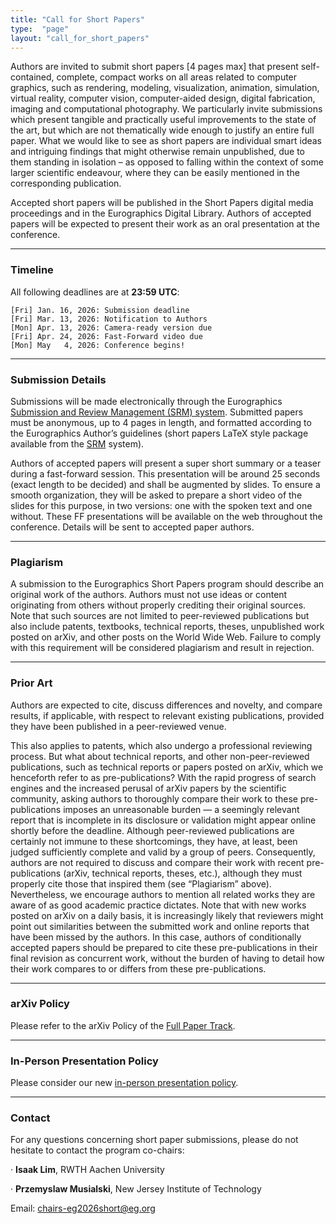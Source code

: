 ```yaml
---
title: "Call for Short Papers"
type:  "page"
layout: "call_for_short_papers"
---
```


Authors are invited to submit short papers [4 pages max] that present self-contained, complete, compact works on all areas related to computer graphics, such as rendering, modeling, visualization, animation, simulation, virtual reality, computer vision, computer-aided design, digital fabrication, imaging and computational photography. We particularly invite submissions which present tangible and practically useful improvements to the state of the art, but which are not thematically wide enough to justify an entire full paper. What we would like to see as short papers are individual smart ideas and intriguing findings that might otherwise remain unpublished, due to them standing in isolation – as opposed to falling within the context of some larger scientific endeavour, where they can be easily mentioned in the corresponding publication.

Accepted short papers will be published in the Short Papers digital media proceedings and in the Eurographics Digital Library. Authors of accepted papers will be expected to present their work as an oral presentation at the conference.

---


### Timeline

All following deadlines are at **23:59 UTC**:

``` 
[Fri] Jan. 16, 2026: Submission deadline
[Fri] Mar. 13, 2026: Notification to Authors
[Mon] Apr. 13, 2026: Camera-ready version due
[Fri] Apr. 24, 2026: Fast-Forward video due
[Mon] May   4, 2026: Conference begins!
```

---

### Submission Details

Submissions will be made electronically through the Eurographics [Submission and Review Management (SRM) system](https://srmv2.eg.org/COMFy/Conference/EG_2026S). Submitted papers must be anonymous, up to 4 pages in length, and formatted according to the Eurographics Author’s guidelines (short papers LaTeX style package available from the [SRM](https://srmv2.eg.org/COMFy/Conference/EG_2026S/Instruction) system).

Authors of accepted papers will present a super short summary or a teaser during a fast-forward session. This presentation will be around 25 seconds (exact length to be decided) and shall be augmented by slides. To ensure a smooth organization, they will be asked to prepare a short video of the slides for this purpose, in two versions: one with the spoken text and one without. These FF presentations will be available on the web throughout the conference. Details will be sent to accepted paper authors.

---


### Plagiarism

A submission to the Eurographics Short Papers program should describe an original work of the authors. Authors must not use ideas or content originating from others without properly crediting their original sources. Note that such sources are not limited to peer-reviewed publications but also include patents, textbooks, technical reports, theses, unpublished work posted on arXiv, and other posts on the World Wide Web. Failure to comply with this requirement will be considered plagiarism and result in rejection.

---


### Prior Art

Authors are expected to cite, discuss differences and novelty, and compare results, if applicable, with respect to relevant existing publications, provided they have been published in a peer-reviewed venue.

This also applies to patents, which also undergo a professional reviewing process. But what about technical reports, and other non-peer-reviewed publications, such as technical reports or papers posted on arXiv, which we henceforth refer to as pre-publications? With the rapid progress of search engines and the increased perusal of arXiv papers by the scientific community, asking authors to thoroughly compare their work to these pre-publications imposes an unreasonable burden — a seemingly relevant report that is incomplete in its disclosure or validation might appear online shortly before the deadline. Although peer-reviewed publications are certainly not immune to these shortcomings, they have, at least, been judged sufficiently complete and valid by a group of peers. Consequently, authors are not required to discuss and compare their work with recent pre-publications (arXiv, technical reports, theses, etc.), although they must properly cite those that inspired them (see “Plagiarism” above). Nevertheless, we encourage authors to mention all related works they are aware of as good academic practice dictates. Note that with new works posted on arXiv on a daily basis, it is increasingly likely that reviewers might point out similarities between the submitted work and online reports that have been missed by the authors. In this case, authors of conditionally accepted papers should be prepared to cite these pre-publications in their final revision as concurrent work, without the burden of having to detail how their work compares to or differs from these pre-publications.

---


### arXiv Policy

Please refer to the arXiv Policy of the [Full Paper Track](https://eg2026.github.io/call_for_full_papers/#call_for_full_papers).


---


### In-Person Presentation Policy

Please consider our new [in-person presentation policy](https://eg2026.github.io/presentation_policy/#presentation_policy).


---

### Contact

For any questions concerning short paper submissions, please do not hesitate to contact the program co-chairs:

· **Isaak Lim**, RWTH Aachen University

· **Przemyslaw Musialski**, New Jersey Institute of Technology

Email: chairs-eg2026short@eg.org



